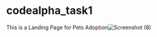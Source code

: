 # codealpha_task1
This is a Landing Page for Pets Adoption![Screenshot (8)](https://github.com/Aksingh25/codealpha_task1/assets/102855178/d215b6bd-faa5-4ab2-8eb6-7810964aa923)
